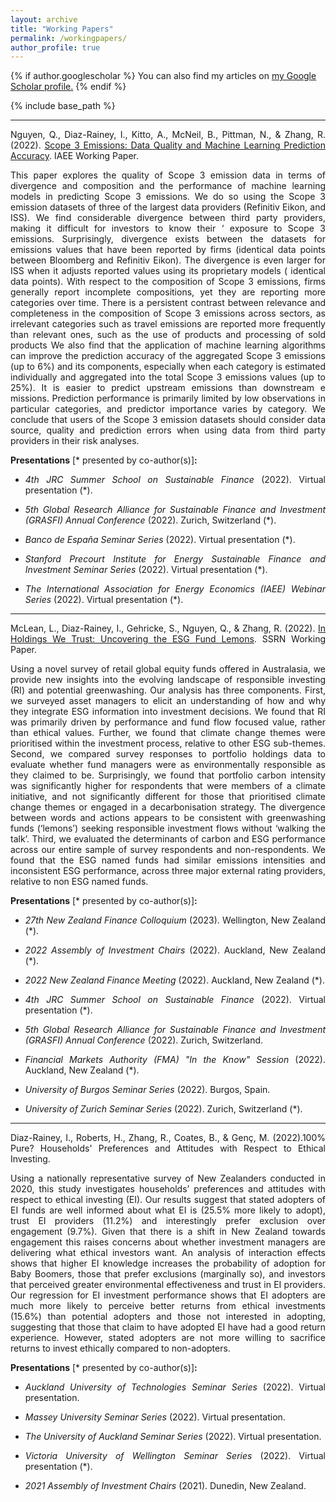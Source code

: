 ```yaml
---
layout: archive
title: "Working Papers"
permalink: /workingpapers/
author_profile: true
---
```



{% if author.googlescholar %}
  You can also find my articles on <u><a href="{{author.googlescholar}}">my Google Scholar profile</a>.</u>
{% endif %}

{% include base_path %}

____________________________________________________________________________________________________________________________________________________________________
<p style='text-align: justify;'>Nguyen, Q., Diaz-Rainey, I., Kitto, A., McNeil, B., Pittman, N., & Zhang, R. (2022). <a href="https://papers.ssrn.com/sol3/papers.cfm?abstract_id=4191648">Scope 3 Emissions: Data Quality and Machine Learning Prediction Accuracy</a>. IAEE Working Paper.</p>

<p style='text-align: justify;'>This paper explores the quality of Scope 3 emission data in terms of divergence and composition and the performance of machine learning models in predicting Scope 3 emissions. We do so using the Scope 3 emission datasets of three of the largest data providers (Refinitiv Eikon, and ISS). We find considerable divergence between third party providers, making it difficult for investors to know their ‘ exposure to Scope 3 emissions. Surprisingly, divergence exists between the datasets for emissions values that have been reported by firms (identical data points between Bloomberg and Refinitiv Eikon). The divergence is even larger for ISS when it adjusts reported values using its proprietary models ( identical data points). With respect to the composition of Scope 3 emissions, firms generally report incomplete compositions, yet they are reporting more categories over time. There is a persistent contrast between relevance and completeness in the composition of Scope 3 emissions across sectors, as irrelevant categories such as travel emissions are reported more frequently than relevant ones, such as the use of products and processing of sold products We also find that the application of machine learning algorithms can improve the prediction accuracy of the aggregated Scope 3 emissions (up to 6%) and its components, especially when each category is estimated individually and aggregated into the total Scope 3 emissions values (up to 25%). It is easier to predict upstream emissions than downstream e missions. Prediction performance is primarily limited by low observations in particular categories, and predictor importance varies by category. We conclude that users of the Scope 3 emission datasets should consider data source, quality and prediction errors when using data from third party providers in their risk analyses.</p>

**Presentations** [\* presented by co-author(s)]**:**
- <p style='text-align: justify;'><i>4th JRC Summer School on Sustainable Finance</i> (2022). Virtual presentation (*).</p>
- <p style='text-align: justify;'><i>5th Global Research Alliance for Sustainable Finance and Investment (GRASFI) Annual Conference</i> (2022). Zurich, Switzerland (*).</p>
- <p style='text-align: justify;'><i>Banco de España Seminar Series</i> (2022). Virtual presentation (*).</p>
- <p style='text-align: justify;'><i>Stanford Precourt Institute for Energy Sustainable Finance and Investment Seminar Series</i> (2022). Virtual presentation (*).</p>
- <p style='text-align: justify;'><i>The International Association for Energy Economics (IAEE) Webinar Series</i> (2022). Virtual presentation (*).</p>

____________________________________________________________________________________________________________________________________________________________________
<p style='text-align: justify;'>McLean, L., Diaz-Rainey, I., Gehricke, S., Nguyen, Q., & Zhang, R. (2022). <a href="https://papers.ssrn.com/sol3/papers.cfm?abstract_id=4050964">In Holdings We Trust: Uncovering the ESG Fund Lemons</a>. SSRN Working Paper.</p>

<p style='text-align: justify;'>Using a novel survey of retail global equity funds offered in Australasia, we provide new insights into the evolving landscape of responsible investing (RI) and potential greenwashing. Our analysis has three components. First, we surveyed asset managers to elicit an understanding of how and why they integrate ESG information into investment decisions. We found that RI was primarily driven by performance and fund flow focused value, rather than ethical values. Further, we found that climate change themes were prioritised within the investment process, relative to other ESG sub-themes. Second, we compared survey responses to portfolio holdings data to evaluate whether fund managers were as environmentally responsible as they claimed to be. Surprisingly, we found that portfolio carbon intensity was significantly higher for respondents that were members of a climate initiative, and not significantly different for those that prioritised climate change themes or engaged in a decarbonisation strategy. The divergence between words and actions appears to be consistent with greenwashing funds (‘lemons’) seeking responsible investment flows without ‘walking the talk’. Third, we evaluated the determinants of carbon and ESG performance across our entire sample of survey respondents and non-respondents. We found that the ESG named funds had similar emissions intensities and inconsistent ESG performance, across three major external rating providers, relative to non ESG named funds.</p>

**Presentations** [\* presented by co-author(s)]**:**
- <p style='text-align: justify;'><i>27th New Zealand Finance Colloquium</i> (2023). Wellington, New Zealand (*).</p>
- <p style='text-align: justify;'><i>2022 Assembly of Investment Chairs</i> (2022). Auckland, New Zealand (*).</p>
- <p style='text-align: justify;'><i>2022 New Zealand Finance Meeting</i> (2022). Auckland, New Zealand (*).</p>
- <p style='text-align: justify;'><i>4th JRC Summer School on Sustainable Finance</i> (2022). Virtual presentation (*).</p>
- <p style='text-align: justify;'><i>5th Global Research Alliance for Sustainable Finance and Investment (GRASFI) Annual Conference</i> (2022). Zurich, Switzerland.</p>
- <p style='text-align: justify;'><i>Financial Markets Authority (FMA) "In the Know" Session</i> (2022). Auckland, New Zealand (*).</p>
- <p style='text-align: justify;'><i>University of Burgos Seminar Series</i> (2022). Burgos, Spain.</p>
- <p style='text-align: justify;'><i>University of Zurich Seminar Series</i> (2022). Zurich, Switzerland (*).</p>

____________________________________________________________________________________________________________________________________________________________________
<p style='text-align: justify;'>Diaz-Rainey, I., Roberts, H., Zhang, R., Coates, B., & Genç, M. (2022).100% Pure? Households' Preferences and Attitudes with Respect to Ethical Investing.</p>

<p style='text-align: justify;'>Using a nationally representative survey of New Zealanders conducted in 2020, this study investigates households’ preferences and attitudes with respect to ethical investing (EI). Our results suggest that stated adopters of EI funds are well informed about what EI is (25.5% more likely to adopt), trust EI providers (11.2%) and interestingly prefer exclusion over engagement (9.7%). Given that there is a shift in New Zealand towards engagement this raises concerns about whether investment managers are delivering what ethical investors want. An analysis of interaction effects shows that higher EI knowledge increases the probability of adoption for Baby Boomers, those that prefer exclusions (marginally so), and investors that perceived greater environmental effectiveness and trust in EI providers. Our regression for EI investment performance shows that EI adopters are much more likely to perceive better returns from ethical investments (15.6%) than potential adopters and those not interested in adopting, suggesting that those that claim to have adopted EI have had a good return experience. However, stated adopters are not more willing to sacrifice returns to invest ethically compared to non-adopters.</p>

**Presentations** [\* presented by co-author(s)]**:**
- <p style='text-align: justify;'><i>Auckland University of Technologies Seminar Series</i> (2022). Virtual presentation.</p>
- <p style='text-align: justify;'><i>Massey University Seminar Series</i> (2022). Virtual presentation.</p>
- <p style='text-align: justify;'><i>The University of Auckland Seminar Series</i> (2022). Virtual presentation.</p>
- <p style='text-align: justify;'><i>Victoria University of Wellington Seminar Series</i> (2022). Virtual presentation (*).</p>
- <p style='text-align: justify;'><i>2021 Assembly of Investment Chairs</i> (2021). Dunedin, New Zealand.</p>
